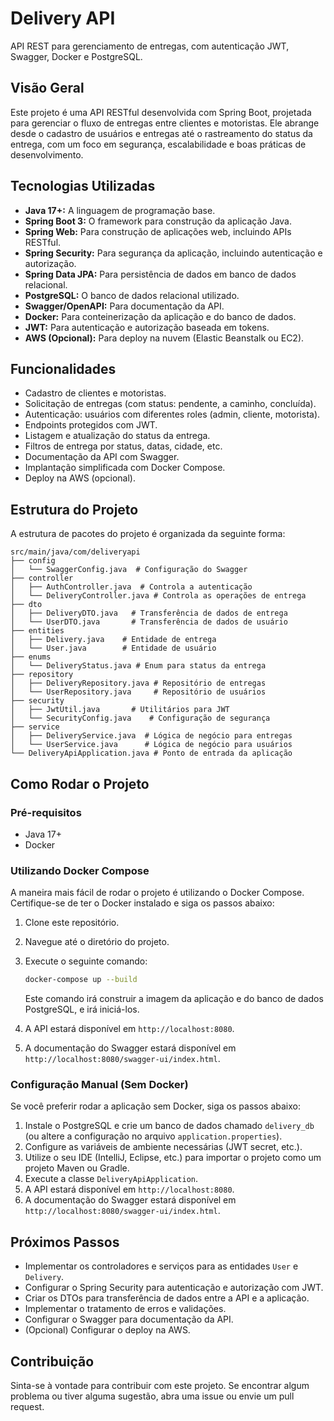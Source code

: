 # Delivery API

API REST para gerenciamento de entregas, com autenticação JWT, Swagger, Docker e PostgreSQL.

## Visão Geral

Este projeto é uma API RESTful desenvolvida com Spring Boot, projetada para gerenciar o fluxo de entregas entre clientes e motoristas. Ele abrange desde o cadastro de usuários e entregas até o rastreamento do status da entrega, com um foco em segurança, escalabilidade e boas práticas de desenvolvimento.

## Tecnologias Utilizadas

* **Java 17+:** A linguagem de programação base.
* **Spring Boot 3:** O framework para construção da aplicação Java.
* **Spring Web:** Para construção de aplicações web, incluindo APIs RESTful.
* **Spring Security:** Para segurança da aplicação, incluindo autenticação e autorização.
* **Spring Data JPA:** Para persistência de dados em banco de dados relacional.
* **PostgreSQL:** O banco de dados relacional utilizado.
* **Swagger/OpenAPI:** Para documentação da API.
* **Docker:** Para conteinerização da aplicação e do banco de dados.
* **JWT:** Para autenticação e autorização baseada em tokens.
* **AWS (Opcional):** Para deploy na nuvem (Elastic Beanstalk ou EC2).

## Funcionalidades

* Cadastro de clientes e motoristas.
* Solicitação de entregas (com status: pendente, a caminho, concluída).
* Autenticação: usuários com diferentes roles (admin, cliente, motorista).
* Endpoints protegidos com JWT.
* Listagem e atualização do status da entrega.
* Filtros de entrega por status, datas, cidade, etc.
* Documentação da API com Swagger.
* Implantação simplificada com Docker Compose.
* Deploy na AWS (opcional).

## Estrutura do Projeto

A estrutura de pacotes do projeto é organizada da seguinte forma:

    src/main/java/com/deliveryapi
    ├── config
    │   └── SwaggerConfig.java  # Configuração do Swagger
    ├── controller
    │   ├── AuthController.java  # Controla a autenticação
    │   └── DeliveryController.java # Controla as operações de entrega
    ├── dto
    │   ├── DeliveryDTO.java   # Transferência de dados de entrega
    │   └── UserDTO.java       # Transferência de dados de usuário
    ├── entities
    │   ├── Delivery.java    # Entidade de entrega
    │   └── User.java        # Entidade de usuário
    ├── enums
    │   └── DeliveryStatus.java # Enum para status da entrega
    ├── repository
    │   ├── DeliveryRepository.java # Repositório de entregas
    │   └── UserRepository.java     # Repositório de usuários
    ├── security
    │   ├── JwtUtil.java       # Utilitários para JWT
    │   └── SecurityConfig.java    # Configuração de segurança
    ├── service
    │   ├── DeliveryService.java  # Lógica de negócio para entregas
    │   └── UserService.java      # Lógica de negócio para usuários
    └── DeliveryApiApplication.java # Ponto de entrada da aplicação

## Como Rodar o Projeto

### Pré-requisitos

* Java 17+
* Docker

### Utilizando Docker Compose

A maneira mais fácil de rodar o projeto é utilizando o Docker Compose. Certifique-se de ter o Docker instalado e siga os passos abaixo:

1.  Clone este repositório.
2.  Navegue até o diretório do projeto.
3.  Execute o seguinte comando:

    ```bash
    docker-compose up --build
    ```

    Este comando irá construir a imagem da aplicação e do banco de dados PostgreSQL, e irá iniciá-los.
4.  A API estará disponível em `http://localhost:8080`.
5.  A documentação do Swagger estará disponível em `http://localhost:8080/swagger-ui/index.html`.

### Configuração Manual (Sem Docker)

Se você preferir rodar a aplicação sem Docker, siga os passos abaixo:

1.  Instale o PostgreSQL e crie um banco de dados chamado `delivery_db` (ou altere a configuração no arquivo `application.properties`).
2.  Configure as variáveis de ambiente necessárias (JWT secret, etc.).
3.  Utilize o seu IDE (IntelliJ, Eclipse, etc.) para importar o projeto como um projeto Maven ou Gradle.
4.  Execute a classe `DeliveryApiApplication`.
5.  A API estará disponível em `http://localhost:8080`.
6.  A documentação do Swagger estará disponível em `http://localhost:8080/swagger-ui/index.html`.

## Próximos Passos

* Implementar os controladores e serviços para as entidades `User` e `Delivery`.
* Configurar o Spring Security para autenticação e autorização com JWT.
* Criar os DTOs para transferência de dados entre a API e a aplicação.
* Implementar o tratamento de erros e validações.
* Configurar o Swagger para documentação da API.
* (Opcional) Configurar o deploy na AWS.

## Contribuição

Sinta-se à vontade para contribuir com este projeto. Se encontrar algum problema ou tiver alguma sugestão, abra uma issue ou envie um pull request.
